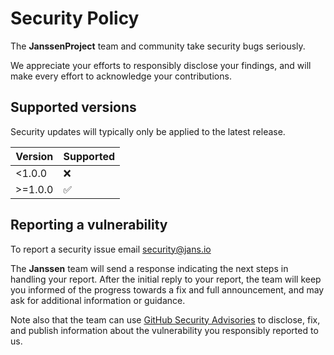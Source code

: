 # Security Policy

The **JanssenProject** team and community take security bugs seriously.

We appreciate your efforts to responsibly disclose your findings, and will make every effort to acknowledge your contributions.

## Supported versions

Security updates will typically only be applied to the latest release.

| Version | Supported          |
|---------|--------------------|
| <1.0.0  | :x:                |
| >=1.0.0 | :white_check_mark: |

## Reporting a vulnerability

To report a security issue email [security@jans.io](mailto:security@jans.io?subject=SECURITY)

The **Janssen** team will send a response indicating the next steps in handling your report.
After the initial reply to your report, the team will keep you informed of the progress towards a fix and full announcement,
and may ask for additional information or guidance.

Note also that the team can use [GitHub Security Advisories](https://help.github.com/en/github/managing-security-vulnerabilities/about-github-security-advisories)
to disclose, fix, and publish information about the vulnerability you responsibly reported to us.
